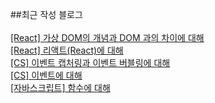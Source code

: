 ##최근 작성 블로그<br/><br/>
<a href=https://gapus.tistory.com/34>[React] 가상 DOM의 개념과 DOM 과의 차이에 대해</a></br><a href=https://gapus.tistory.com/33>[React] 리액트(React)에 대해</a></br><a href=https://gapus.tistory.com/32>[CS] 이벤트 캡처링과 이벤트 버블링에 대해</a></br><a href=https://gapus.tistory.com/31>[CS] 이벤트에 대해</a></br><a href=https://gapus.tistory.com/30>[자바스크립트] 함수에 대해</a></br>